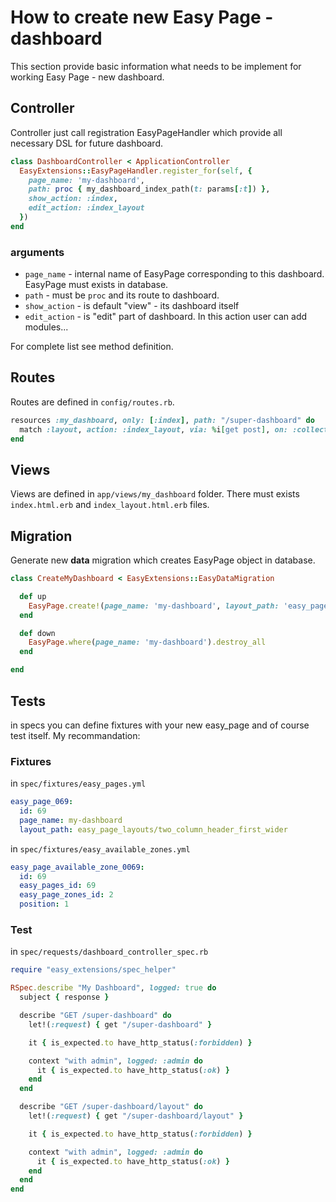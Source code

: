 # How to create new Easy Page - dashboard

This section provide basic information what needs to be implement for working Easy Page - new dashboard.

## Controller
Controller just call registration EasyPageHandler which provide all necessary DSL for future dashboard.
```ruby
class DashboardController < ApplicationController
  EasyExtensions::EasyPageHandler.register_for(self, {
    page_name: 'my-dashboard',
    path: proc { my_dashboard_index_path(t: params[:t]) },
    show_action: :index,
    edit_action: :index_layout
  })
end

```

### arguments
* `page_name` - internal name of EasyPage corresponding to this dashboard. EasyPage must exists in database.
* `path` - must be `proc` and its route to dashboard. 
* `show_action` - is default "view" - its dashboard itself
* `edit_action` - is "edit" part of dashboard. In this action user can add modules...

For complete list see method definition.

## Routes
Routes are defined in `config/routes.rb`.
```ruby
resources :my_dashboard, only: [:index], path: "/super-dashboard" do
  match :layout, action: :index_layout, via: %i[get post], on: :collection
end
```
## Views
Views are defined in `app/views/my_dashboard` folder. There must exists `index.html.erb` and `index_layout.html.erb` files.

## Migration
Generate new **data** migration which creates EasyPage object in database.
```ruby
class CreateMyDashboard < EasyExtensions::EasyDataMigration

  def up
    EasyPage.create!(page_name: 'my-dashboard', layout_path: 'easy_page_layouts/two_column_header_three_rows_right_sidebar')
  end

  def down
    EasyPage.where(page_name: 'my-dashboard').destroy_all
  end

end
```
## Tests
in specs you can define fixtures with your new easy_page and of course test itself. My recommandation:

### Fixtures
in `spec/fixtures/easy_pages.yml`
```yaml
easy_page_069:
  id: 69
  page_name: my-dashboard
  layout_path: easy_page_layouts/two_column_header_first_wider

```

in `spec/fixtures/easy_available_zones.yml`
```yaml
easy_page_available_zone_0069:
  id: 69
  easy_pages_id: 69
  easy_page_zones_id: 2
  position: 1
```

### Test
in `spec/requests/dashboard_controller_spec.rb`
```ruby
require "easy_extensions/spec_helper"

RSpec.describe "My Dashboard", logged: true do
  subject { response }

  describe "GET /super-dashboard" do
    let!(:request) { get "/super-dashboard" }

    it { is_expected.to have_http_status(:forbidden) }

    context "with admin", logged: :admin do
      it { is_expected.to have_http_status(:ok) }
    end
  end

  describe "GET /super-dashboard/layout" do
    let!(:request) { get "/super-dashboard/layout" }

    it { is_expected.to have_http_status(:forbidden) }

    context "with admin", logged: :admin do
      it { is_expected.to have_http_status(:ok) }
    end
  end
end

```

